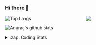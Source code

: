 ### Hi there 👋

<!--
**tao8687/tao8687** is a ✨ _special_ ✨ repository because its `README.md` (this file) appears on your GitHub profile.

Here are some ideas to get you started:

- 🔭 I’m currently working on ...
- 🌱 I’m currently learning ...
- 👯 I’m looking to collaborate on ...
- 🤔 I’m looking for help with ...
- 💬 Ask me about ...
- 📫 How to reach me: ...
- 😄 Pronouns: ...
- ⚡ Fun fact: ...
-->

<img align='right' src="https://media.giphy.com/media/M9gbBd9nbDrOTu1Mqx/giphy.gif" width="240">

  
![Top Langs](https://github-readme-stats.vercel.app/api/top-langs/?username=tao8687&layout=compact&title_color=23238E&text_color=A67D3D)

![Anurag's github stats](https://github-readme-stats.vercel.app/api?username=tao8687&show_icons=true&&text_color=A67D3D&title_color=23238E&show_icons=false&count_private=true&hide=stars)

<details>
  <summary>:zap: Coding Stats</summary>
  <br>
    
<!--START_SECTION:waka-->
![Code Time](http://img.shields.io/badge/Code%20Time-1%2C759%20hrs%2058%20mins-blue)

![Profile Views](http://img.shields.io/badge/Profile%20Views-1-blue)

**🐱 My GitHub Data** 

> 📦 1.5 MB Used in GitHub's Storage 
 > 
> 🏆 361 Contributions in the Year 2024
 > 
> 🚫 Not Opted to Hire
 > 
> 📜 62 Public Repositories 
 > 
> 🔑 25 Private Repositories 
 > 
**I'm an Early 🐤** 

```text
🌞 Morning                1577 commits        ██████████████████████░░░   88.10 % 
🌆 Daytime                90 commits          █░░░░░░░░░░░░░░░░░░░░░░░░   05.03 % 
🌃 Evening                119 commits         ██░░░░░░░░░░░░░░░░░░░░░░░   06.65 % 
🌙 Night                  4 commits           ░░░░░░░░░░░░░░░░░░░░░░░░░   00.22 % 
```
📅 **I'm Most Productive on Wednesday** 

```text
Monday                   257 commits         ████░░░░░░░░░░░░░░░░░░░░░   14.36 % 
Tuesday                  244 commits         ███░░░░░░░░░░░░░░░░░░░░░░   13.63 % 
Wednesday                314 commits         ████░░░░░░░░░░░░░░░░░░░░░   17.54 % 
Thursday                 237 commits         ███░░░░░░░░░░░░░░░░░░░░░░   13.24 % 
Friday                   253 commits         ████░░░░░░░░░░░░░░░░░░░░░   14.13 % 
Saturday                 247 commits         ███░░░░░░░░░░░░░░░░░░░░░░   13.80 % 
Sunday                   238 commits         ███░░░░░░░░░░░░░░░░░░░░░░   13.30 % 
```


📊 **This Week I Spent My Time On** 

```text
🕑︎ Time Zone: Asia/Shanghai

💬 Programming Languages: 
C++                      7 hrs 51 mins       ████████████░░░░░░░░░░░░░   46.36 % 
C                        3 hrs 14 mins       █████░░░░░░░░░░░░░░░░░░░░   19.10 % 
Other                    2 hrs 31 mins       ████░░░░░░░░░░░░░░░░░░░░░   14.92 % 
Python                   1 hr 14 mins        ██░░░░░░░░░░░░░░░░░░░░░░░   07.37 % 
Markdown                 26 mins             █░░░░░░░░░░░░░░░░░░░░░░░░   02.64 % 

🔥 Editors: 
Cursor                   9 hrs 42 mins       ██████████████░░░░░░░░░░░   57.31 % 
VS Code                  7 hrs 13 mins       ███████████░░░░░░░░░░░░░░   42.69 % 

🐱‍💻 Projects: 
src                      8 hrs 53 mins       █████████████░░░░░░░░░░░░   52.49 % 
diffbot                  3 hrs 39 mins       █████░░░░░░░░░░░░░░░░░░░░   21.61 % 
nicegui_ros1_ws          1 hr 35 mins        ██░░░░░░░░░░░░░░░░░░░░░░░   09.38 % 
ros_controllers          1 hr 20 mins        ██░░░░░░░░░░░░░░░░░░░░░░░   07.89 % 
ros_control              48 mins             █░░░░░░░░░░░░░░░░░░░░░░░░   04.73 % 

💻 Operating System: 
Linux                    16 hrs 56 mins      █████████████████████████   100.00 % 
```

**I Mostly Code in C++** 

```text
C++                      11 repos            ████████░░░░░░░░░░░░░░░░░   31.43 % 
Python                   10 repos            ███████░░░░░░░░░░░░░░░░░░   28.57 % 
JavaScript               2 repos             █░░░░░░░░░░░░░░░░░░░░░░░░   05.71 % 
Batchfile                1 repo              █░░░░░░░░░░░░░░░░░░░░░░░░   02.86 % 
HTML                     1 repo              █░░░░░░░░░░░░░░░░░░░░░░░░   02.86 % 
```



**Timeline**

![Lines of Code chart](https://raw.githubusercontent.com/tao8687/tao8687/master/assets/bar_graph.png)


 Last Updated on 04/12/2024 01:49:10 UTC
<!--END_SECTION:waka-->
</details>
